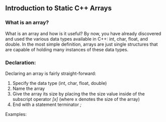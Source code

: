 ## Introduction to Static C++ Arrays
### What is an array?

What is an array and how is it useful?  By now, you have already discovered and used the various data types available in C++: int, char, float, and double.  In the most simple definition, arrays are just single structures that are capable of holding many instances of these data types.

### Declaration:
Declaring an array is fairly straight-forward:
1) Specify the data type (int, char, float, double)
2) Name the array
3) Give the array its size by placing the the size value inside of the subscript operator *[x]* (where x denotes the size of the array)
4) End with a statement terminator *;*

Examples:
